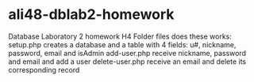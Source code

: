 # ali48-dblab2-homework
Database Laboratory 2 homework
H4 Folder files does these works:
setup.php creates a database and a table with 4 fields: u#, nickname, password, email and isAdmin
add-user.php receive nickname, password and email and add a user
delete-user.php receive an email and delete its corresponding record
